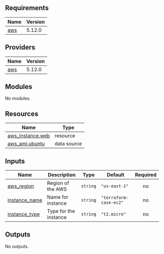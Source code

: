 <!-- BEGIN_TF_DOCS -->
## Requirements

| Name | Version |
|------|---------|
| <a name="requirement_aws"></a> [aws](#requirement\_aws) | 5.12.0 |

## Providers

| Name | Version |
|------|---------|
| <a name="provider_aws"></a> [aws](#provider\_aws) | 5.12.0 |

## Modules

No modules.

## Resources

| Name | Type |
|------|------|
| [aws_instance.web](https://registry.terraform.io/providers/hashicorp/aws/5.12.0/docs/resources/instance) | resource |
| [aws_ami.ubuntu](https://registry.terraform.io/providers/hashicorp/aws/5.12.0/docs/data-sources/ami) | data source |

## Inputs

| Name | Description | Type | Default | Required |
|------|-------------|------|---------|:--------:|
| <a name="input_aws_region"></a> [aws\_region](#input\_aws\_region) | Region of the AWS | `string` | `"us-east-1"` | no |
| <a name="input_instance_name"></a> [instance\_name](#input\_instance\_name) | Name for instance | `string` | `"terraform-case-ec2"` | no |
| <a name="input_instance_type"></a> [instance\_type](#input\_instance\_type) | Type for the instance | `string` | `"t2.micro"` | no |

## Outputs

No outputs.
<!-- END_TF_DOCS -->